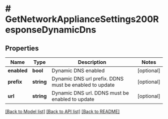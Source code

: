 # # GetNetworkApplianceSettings200ResponseDynamicDns

## Properties

Name | Type | Description | Notes
------------ | ------------- | ------------- | -------------
**enabled** | **bool** | Dynamic DNS enabled | [optional]
**prefix** | **string** | Dynamic DNS url prefix. DDNS must be enabled to update | [optional]
**url** | **string** | Dynamic DNS url. DDNS must be enabled to update | [optional]

[[Back to Model list]](../../README.md#models) [[Back to API list]](../../README.md#endpoints) [[Back to README]](../../README.md)
